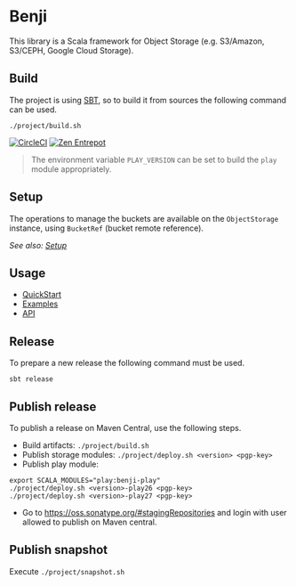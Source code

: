 # Benji

This library is a Scala framework for Object Storage (e.g. S3/Amazon, S3/CEPH, Google Cloud Storage).

## Build

The project is using [SBT](http://www.scala-sbt.org/), so to build it from sources the following command can be used.

    ./project/build.sh

[![CircleCI](https://circleci.com/gh/zengularity/benji.svg?style=svg)](https://circleci.com/gh/zengularity/benji) 
[![Zen Entrepot](https://zen-entrepot.nestincloud.io/entrepot/shields/releases/com/zengularity/benji-core_2.13.svg)](https://zen-entrepot.nestincloud.io/entrepot/pom/releases/com/zengularity/benji-core_2.12)

> The environment variable `PLAY_VERSION` can be set to build the `play` module appropriately.

## Setup

The operations to manage the buckets are available on the `ObjectStorage` instance, using `BucketRef` (bucket remote reference).

*See also: [Setup](docs/index.md#setup)*

## Usage

- [QuickStart](https://zengularity.github.io/benji/)
- [Examples](./examples)
- [API](https://zengularity.github.io/benji/api/)

## Release

To prepare a new release the following command must be used.

    sbt release

## Publish release

To publish a release on Maven Central, use the following steps.

- Build artifacts: `./project/build.sh`
- Publish storage modules: `./project/deploy.sh <version> <pgp-key>`
- Publish play module:

```
export SCALA_MODULES="play:benji-play"
./project/deploy.sh <version>-play26 <pgp-key>
./project/deploy.sh <version>-play27 <pgp-key>
```

- Go to https://oss.sonatype.org/#stagingRepositories and login with user allowed to publish on Maven central.

## Publish snapshot

Execute `./project/snapshot.sh`